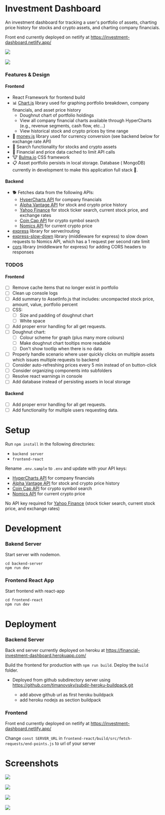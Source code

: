 # Investment Dashboard

An investment dashboard for tracking a user's portfolio of assets, charting price history for stocks and crypto assets, and charting company financials.

Front end currently deployed on netlify at https://investment-dashboard.netlify.app/

<kbd> 
<img src="https://user-images.githubusercontent.com/85373263/144309007-239ea645-0539-4e8c-80bc-0dddc2012424.png"/>
</kbd>
<br />
<br />
<kbd> 
<img src="https://user-images.githubusercontent.com/85373263/144309020-173b424c-b20e-4b2e-a0e5-b696e73679c0.png"/>
</kbd>

### Features & Design

#### Frontend

- React Framework for frontend build
- :bar_chart: [Chart.js](https://www.chartjs.org/) library used for graphing portfolio breakdown, company financials, and asset price history
  - Doughnut chart of portfolio holdings
  - View all company financial charts available through HyperCharts (e.g., revenue segments, cash flow, etc...)
  - View historical stock and crypto prices by time range
- :currency_exchange: [money.js](https://openexchangerates.github.io/money.js/) library used for currency conversion (see backend below for exchange rate API)
- :telescope: Search functionality for stocks and crypto assets
- :brain: Financial and price data cached to limit API calls
- :cow: [Bulma.io](https://bulma.io/) CSS framework
- :clipboard: Asset portfolio persists in local storage. Database ( MongoDB) currently in development to make this application full stack 🥞.

#### Backend

- :dog2: Fetches data from the following APIs:
  - [HyperCharts API](https://hypercharts.co/api-docs) for company financials
  - [Alpha Vantage API](https://www.alphavantage.co/) for stock and crypto price history
  - [Yahoo Finance](https://www.yahoofinanceapi.com/) for stock ticker search, current stock price, and exchange rates
  - [Coin Cap API](https://docs.coincap.io/) for crypto symbol search
  - [Nomics API](https://nomics.com/docs/) for current crypto price
- [express](https://www.npmjs.com/package/express) library for server/routing
- [express-slow-down](https://www.npmjs.com/package/express-slow-down) library (middleware for express) to slow down requests to Nomics API, which has a 1 request per second rate limit
- [cors](https://www.npmjs.com/package/cors) library (middleware for express) for adding CORS headers to responses

### TODOS

#### Frontend

- [ ] Remove cache items that no longer exist in portfolio
- [ ] Clean up console logs
- [ ] Add summary to AssetInfo.js that includes: uncompacted stock price, amount, value, portfolio percent
- [ ] CSS:
  - [ ] Size and padding of doughnut chart
  - [ ] White space
- [ ] Add proper error handling for all get requests.
- [ ] Doughnut chart:
  - [ ] Colour scheme for graph (plus many more colours)
  - [ ] Make doughnut chart tooltips more readable
  - [ ] Don't show tootlip when there is no data
- [ ] Properly handle scenario where user quickly clicks on multiple assets which issues multiple requests to backend
- [ ] Consider auto-refreshing prices every 5 min instead of on button-click
- [ ] Consider organizing components into subfolders
- [ ] Resolve react warnings in console
- [ ] Add database instead of persisting assets in local storage

#### Backend

- [ ] Add proper error handling for all get requests.
- [ ] Add functionality for multiple users requesting data.

# Setup

Run `npm install` in the following directories:

- `backend server`
- `frontend-react`

Rename `.env.sample` to `.env` and update with your API keys:

- [HyperCharts API](https://hypercharts.co/api-docs) for company financials
- [Alpha Vantage API](https://www.alphavantage.co/) for stock and crypto price history
- [Coin Cap API](https://docs.coincap.io/) for crypto symbol search
- [Nomics API](https://nomics.com/docs/) for current crypto price

No API key required for [Yahoo Finance](https://www.yahoofinanceapi.com/) (stock ticker search, current stock price, and exchange rates)

# Development

### Bakend Server

Start server with nodemon.

```
cd backend-server
npm run dev
```

### Frontend React App

Start frontend with react-app

```
cd frontend-react
npm run dev
```

# Deployment

### Backend Server

Back end server currently deployed on heroku at https://financial-investment-dashboard.herokuapp.com/

Build the frontend for production with `npm run build`. Deploy the `build` folder.

- Deployed from github subdirectory server using https://github.com/timanovsky/subdir-heroku-buildpack.git

  - add above github url as first heroku buildpack
  - add heroku nodejs as section buildpack

### Frontend

Front end currently deployed on netlify at https://investment-dashboard.netlify.app/

Change `const SERVER_URL` in `frontend-react/build/src/fetch-requests/end-points.js` to url of your server

# Screenshots

<kbd> 
<img src="https://user-images.githubusercontent.com/85373263/144309007-239ea645-0539-4e8c-80bc-0dddc2012424.png"/>
</kbd>
<br />
<br />
<kbd> 
<img src="https://user-images.githubusercontent.com/85373263/144320453-bfc27a5f-2f1c-4f5e-8838-35999c48474e.png"/>
</kbd>
<br />
<br />
<kbd> 
<img src="https://user-images.githubusercontent.com/85373263/144309020-173b424c-b20e-4b2e-a0e5-b696e73679c0.png"/>
</kbd>
<br />
<br />
<kbd> 
<img src="https://user-images.githubusercontent.com/85373263/144320484-03bc58df-c47f-4565-850f-0929ff820a7d.png"/>
</kbd>
